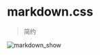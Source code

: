 # markdown.css

> 简约

![markdown_show](https://github.com/joriewong/markdown/blob/master/img/markdown.jpg)
